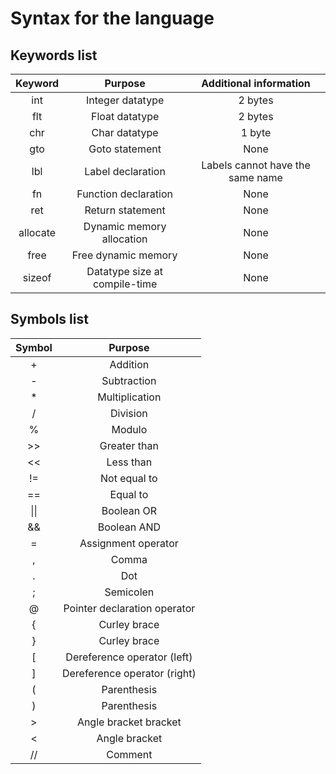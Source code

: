 # Syntax for the language



## Keywords list


|**Keyword**|**Purpose**|**Additional information**|
|:-:|:-:|:-:
|int|Integer datatype|2 bytes|
|flt|Float datatype|2 bytes|
|chr|Char datatype|1 byte|
|gto|Goto statement|None|
|lbl|Label declaration|Labels cannot have the same name|
|fn|Function declaration|None|
|ret|Return statement|None|
|allocate|Dynamic memory allocation|None|
|free|Free dynamic memory|None|
|sizeof|Datatype size at compile-time|None|



## Symbols list

|**Symbol**|**Purpose**|
|:-:|:-:|
|+|Addition
|-|Subtraction
|*|Multiplication
|/|Division
|%|Modulo
|>>|Greater than
|<<|Less than
|!=|Not equal to
|==|Equal to
|\|\||Boolean OR
|&&|Boolean AND
|=|Assignment operator
|,|Comma
|.|Dot
|;|Semicolen
|@|Pointer declaration operator
|{|Curley brace
|}|Curley brace
|[|Dereference operator (left)
|]|Dereference operator (right)
|(|Parenthesis
|)|Parenthesis
|>|Angle bracket bracket
|<|Angle bracket
|//|Comment


















